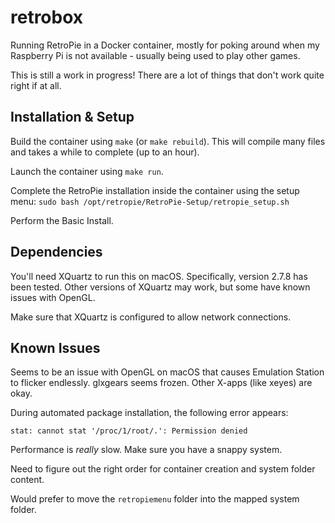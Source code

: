 # retrobox

Running RetroPie in a Docker container, mostly for poking around when my Raspberry Pi is
not available - usually being used to play other games.

This is still a work in progress!  There are a lot of things that don't work quite right
if at all.

## Installation & Setup

Build the container using `make` (or `make rebuild`).  This will compile many files and
takes a while to complete (up to an hour).

Launch the container using `make run`.

Complete the RetroPie installation inside the container using the setup menu:
`sudo bash /opt/retropie/RetroPie-Setup/retropie_setup.sh`

Perform the Basic Install.

## Dependencies

You'll need XQuartz to run this on macOS.  Specifically, version 2.7.8 has been tested.
Other versions of XQuartz may work, but some have known issues with OpenGL.

Make sure that XQuartz is configured to allow network connections.

## Known Issues

Seems to be an issue with OpenGL on macOS that causes Emulation Station to flicker
endlessly.  glxgears seems frozen.  Other X-apps (like xeyes) are okay.

During automated package installation, the following error appears:

    stat: cannot stat '/proc/1/root/.': Permission denied

Performance is _really_ slow.  Make sure you have a snappy system.

Need to figure out the right order for container creation and system folder content.

Would prefer to move the `retropiemenu` folder into the mapped system folder.


